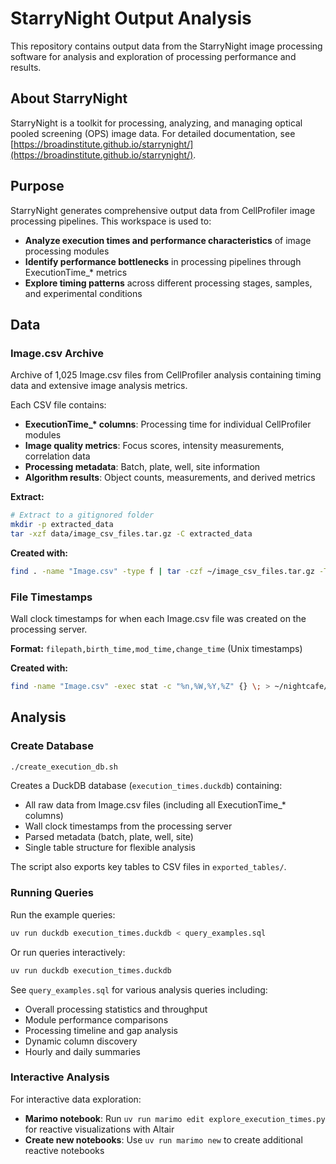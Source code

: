 # StarryNight Output Analysis

This repository contains output data from the StarryNight image processing software for analysis and exploration of processing performance and results.

## About StarryNight

StarryNight is a toolkit for processing, analyzing, and managing optical pooled screening (OPS) image data. For detailed documentation, see [https://broadinstitute.github.io/starrynight/](https://broadinstitute.github.io/starrynight/).

## Purpose

StarryNight generates comprehensive output data from CellProfiler image processing pipelines. This workspace is used to:

- **Analyze execution times and performance characteristics** of image processing modules
- **Identify performance bottlenecks** in processing pipelines through ExecutionTime_* metrics
- **Explore timing patterns** across different processing stages, samples, and experimental conditions

## Data

### Image.csv Archive
Archive of 1,025 Image.csv files from CellProfiler analysis containing timing data and extensive image analysis metrics.

Each CSV file contains:
- **ExecutionTime_\* columns**: Processing time for individual CellProfiler modules
- **Image quality metrics**: Focus scores, intensity measurements, correlation data
- **Processing metadata**: Batch, plate, well, site information
- **Algorithm results**: Object counts, measurements, and derived metrics

**Extract:**
```bash
# Extract to a gitignored folder
mkdir -p extracted_data
tar -xzf data/image_csv_files.tar.gz -C extracted_data
```

**Created with:**
```bash
find . -name "Image.csv" -type f | tar -czf ~/image_csv_files.tar.gz -T -
```

### File Timestamps
Wall clock timestamps for when each Image.csv file was created on the processing server.

**Format:** `filepath,birth_time,mod_time,change_time` (Unix timestamps)

**Created with:**
```bash
find -name "Image.csv" -exec stat -c "%n,%W,%Y,%Z" {} \; > ~/nightcafe/file_timestamps_raw.csv
```

## Analysis

### Create Database
```bash
./create_execution_db.sh
```

Creates a DuckDB database (`execution_times.duckdb`) containing:
- All raw data from Image.csv files (including all ExecutionTime_* columns)
- Wall clock timestamps from the processing server
- Parsed metadata (batch, plate, well, site)
- Single table structure for flexible analysis

The script also exports key tables to CSV files in `exported_tables/`.

### Running Queries

Run the example queries:
```bash
uv run duckdb execution_times.duckdb < query_examples.sql
```

Or run queries interactively:
```bash
uv run duckdb execution_times.duckdb
```

See `query_examples.sql` for various analysis queries including:
- Overall processing statistics and throughput
- Module performance comparisons
- Processing timeline and gap analysis
- Dynamic column discovery
- Hourly and daily summaries

### Interactive Analysis

For interactive data exploration:
- **Marimo notebook**: Run `uv run marimo edit explore_execution_times.py` for reactive visualizations with Altair
- **Create new notebooks**: Use `uv run marimo new` to create additional reactive notebooks
